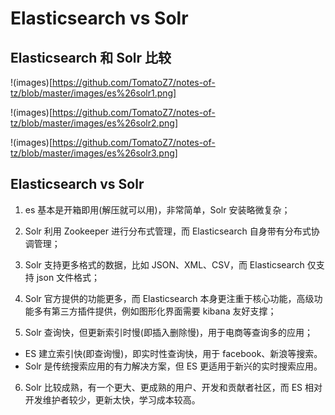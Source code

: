 # Elasticsearch vs Solr 

## Elasticsearch 和 Solr 比较

!(images)[https://github.com/TomatoZ7/notes-of-tz/blob/master/images/es%26solr1.png]

!(images)[https://github.com/TomatoZ7/notes-of-tz/blob/master/images/es%26solr2.png]

!(images)[https://github.com/TomatoZ7/notes-of-tz/blob/master/images/es%26solr3.png]

## Elasticsearch vs Solr

1. es 基本是开箱即用(解压就可以用)，非常简单，Solr 安装略微复杂；

2. Solr 利用 Zookeeper 进行分布式管理，而 Elasticsearch 自身带有分布式协调管理；

3. Solr 支持更多格式的数据，比如 JSON、XML、CSV，而 Elasticsearch 仅支持 json 文件格式；

4. Solr 官方提供的功能更多，而 Elasticsearch 本身更注重于核心功能，高级功能多有第三方插件提供，例如图形化界面需要 kibana 友好支撑；

5. Solr 查询快，但更新索引时慢(即插入删除慢)，用于电商等查询多的应用；
+ ES 建立索引快(即查询慢)，即实时性查询快，用于 facebook、新浪等搜索。
+ Solr 是传统搜索应用的有力解决方案，但 ES 更适用于新兴的实时搜索应用。

6. Solr 比较成熟，有一个更大、更成熟的用户、开发和贡献者社区，而 ES 相对开发维护者较少，更新太快，学习成本较高。